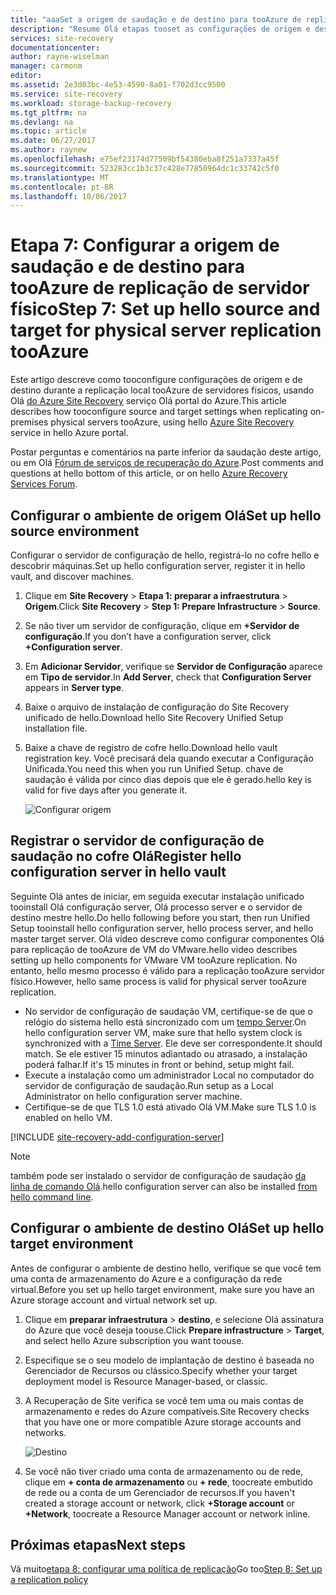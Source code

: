 ```yaml
---
title: "aaaSet a origem de saudação e de destino para tooAzure de replicação de servidor físico com o Azure Site Recovery | Microsoft Docs"
description: "Resume Olá etapas tooset as configurações de origem e destino de replicação de armazenamento de tooAzure servidores físicos com hello serviço Azure Site Recovery"
services: site-recovery
documentationcenter: 
author: rayne-wiselman
manager: carmonm
editor: 
ms.assetid: 2e3d03bc-4e53-4590-8a01-f702d3cc9500
ms.service: site-recovery
ms.workload: storage-backup-recovery
ms.tgt_pltfrm: na
ms.devlang: na
ms.topic: article
ms.date: 06/27/2017
ms.author: raynew
ms.openlocfilehash: e75ef23174d77509bf54380eba8f251a7337a45f
ms.sourcegitcommit: 523283cc1b3c37c428e77850964dc1c33742c5f0
ms.translationtype: MT
ms.contentlocale: pt-BR
ms.lasthandoff: 10/06/2017
---
```

# <a name="step-7-set-up-hello-source-and-target-for-physical-server-replication-tooazure"></a><span data-ttu-id="a6bf3-103">Etapa 7: Configurar a origem de saudação e de destino para tooAzure de replicação de servidor físico</span><span class="sxs-lookup"><span data-stu-id="a6bf3-103">Step 7: Set up hello source and target for physical server replication tooAzure</span></span>

<span data-ttu-id="a6bf3-104">Este artigo descreve como tooconfigure configurações de origem e de destino durante a replicação local tooAzure de servidores físicos, usando Olá [do Azure Site Recovery](site-recovery-overview.md) serviço Olá portal do Azure.</span><span class="sxs-lookup"><span data-stu-id="a6bf3-104">This article describes how tooconfigure source and target settings when replicating on-premises physical servers tooAzure, using hello [Azure Site Recovery](site-recovery-overview.md) service in hello Azure portal.</span></span>

<span data-ttu-id="a6bf3-105">Postar perguntas e comentários na parte inferior da saudação deste artigo, ou em Olá [Fórum de serviços de recuperação do Azure](https://social.msdn.microsoft.com/forums/azure/home?forum=hypervrecovmgr).</span><span class="sxs-lookup"><span data-stu-id="a6bf3-105">Post comments and questions at hello bottom of this article, or on hello [Azure Recovery Services Forum](https://social.msdn.microsoft.com/forums/azure/home?forum=hypervrecovmgr).</span></span>


## <a name="set-up-hello-source-environment"></a><span data-ttu-id="a6bf3-106">Configurar o ambiente de origem Olá</span><span class="sxs-lookup"><span data-stu-id="a6bf3-106">Set up hello source environment</span></span>

<span data-ttu-id="a6bf3-107">Configurar o servidor de configuração de hello, registrá-lo no cofre hello e descobrir máquinas.</span><span class="sxs-lookup"><span data-stu-id="a6bf3-107">Set up hello configuration server, register it in hello vault, and discover machines.</span></span>

1. <span data-ttu-id="a6bf3-108">Clique em **Site Recovery** > **Etapa 1: preparar a infraestrutura** > **Origem**.</span><span class="sxs-lookup"><span data-stu-id="a6bf3-108">Click **Site Recovery** > **Step 1: Prepare Infrastructure** > **Source**.</span></span>
2. <span data-ttu-id="a6bf3-109">Se não tiver um servidor de configuração, clique em **+Servidor de configuração**.</span><span class="sxs-lookup"><span data-stu-id="a6bf3-109">If you don’t have a configuration server, click **+Configuration server**.</span></span>
3. <span data-ttu-id="a6bf3-110">Em **Adicionar Servidor**, verifique se **Servidor de Configuração** aparece em **Tipo de servidor**.</span><span class="sxs-lookup"><span data-stu-id="a6bf3-110">In **Add Server**, check that **Configuration Server** appears in **Server type**.</span></span>
4. <span data-ttu-id="a6bf3-111">Baixe o arquivo de instalação de configuração do Site Recovery unificado de hello.</span><span class="sxs-lookup"><span data-stu-id="a6bf3-111">Download hello Site Recovery Unified Setup installation file.</span></span>
5. <span data-ttu-id="a6bf3-112">Baixe a chave de registro de cofre hello.</span><span class="sxs-lookup"><span data-stu-id="a6bf3-112">Download hello vault registration key.</span></span> <span data-ttu-id="a6bf3-113">Você precisará dela quando executar a Configuração Unificada.</span><span class="sxs-lookup"><span data-stu-id="a6bf3-113">You need this when you run Unified Setup.</span></span> <span data-ttu-id="a6bf3-114">chave de saudação é válida por cinco dias depois que ele é gerado.</span><span class="sxs-lookup"><span data-stu-id="a6bf3-114">hello key is valid for five days after you generate it.</span></span>

   ![Configurar origem](./media/vmware-walkthrough-source-target/set-source2.png)


## <a name="register-hello-configuration-server-in-hello-vault"></a><span data-ttu-id="a6bf3-116">Registrar o servidor de configuração de saudação no cofre Olá</span><span class="sxs-lookup"><span data-stu-id="a6bf3-116">Register hello configuration server in hello vault</span></span>

<span data-ttu-id="a6bf3-117">Seguinte Olá antes de iniciar, em seguida executar instalação unificado tooinstall Olá configuração server, Olá processo server e o servidor de destino mestre hello.</span><span class="sxs-lookup"><span data-stu-id="a6bf3-117">Do hello following before you start, then run Unified Setup tooinstall hello configuration server, hello process server, and hello master target server.</span></span> <span data-ttu-id="a6bf3-118">Olá vídeo descreve como configurar componentes Olá para replicação de tooAzure de VM do VMware.</span><span class="sxs-lookup"><span data-stu-id="a6bf3-118">hello video describes setting up hello components for VMware VM tooAzure replication.</span></span> <span data-ttu-id="a6bf3-119">No entanto, hello mesmo processo é válido para a replicação tooAzure servidor físico.</span><span class="sxs-lookup"><span data-stu-id="a6bf3-119">However, hello same process is valid for physical server tooAzure replication.</span></span>

- <span data-ttu-id="a6bf3-120">No servidor de configuração de saudação VM, certifique-se de que o relógio do sistema hello está sincronizado com um [tempo Server](https://technet.microsoft.com/windows-server-docs/identity/ad-ds/get-started/windows-time-service/windows-time-service).</span><span class="sxs-lookup"><span data-stu-id="a6bf3-120">On hello configuration server VM, make sure that hello system clock is synchronized with a [Time Server](https://technet.microsoft.com/windows-server-docs/identity/ad-ds/get-started/windows-time-service/windows-time-service).</span></span> <span data-ttu-id="a6bf3-121">Ele deve ser correspondente.</span><span class="sxs-lookup"><span data-stu-id="a6bf3-121">It should match.</span></span> <span data-ttu-id="a6bf3-122">Se ele estiver 15 minutos adiantado ou atrasado, a instalação poderá falhar.</span><span class="sxs-lookup"><span data-stu-id="a6bf3-122">If it's 15 minutes in front or behind, setup might fail.</span></span>
- <span data-ttu-id="a6bf3-123">Execute a instalação como um administrador Local no computador do servidor de configuração de saudação.</span><span class="sxs-lookup"><span data-stu-id="a6bf3-123">Run setup as a Local Administrator on hello configuration server machine.</span></span>
- <span data-ttu-id="a6bf3-124">Certifique-se de que TLS 1.0 está ativado Olá VM.</span><span class="sxs-lookup"><span data-stu-id="a6bf3-124">Make sure TLS 1.0 is enabled on hello VM.</span></span>


[!INCLUDE [site-recovery-add-configuration-server](../../includes/site-recovery-add-configuration-server.md)]

> [!NOTE]
> <span data-ttu-id="a6bf3-125">também pode ser instalado o servidor de configuração de saudação [da linha de comando Olá](http://aka.ms/installconfigsrv).</span><span class="sxs-lookup"><span data-stu-id="a6bf3-125">hello configuration server can also be installed [from hello command line](http://aka.ms/installconfigsrv).</span></span>




## <a name="set-up-hello-target-environment"></a><span data-ttu-id="a6bf3-126">Configurar o ambiente de destino Olá</span><span class="sxs-lookup"><span data-stu-id="a6bf3-126">Set up hello target environment</span></span>

<span data-ttu-id="a6bf3-127">Antes de configurar o ambiente de destino hello, verifique se que você tem uma conta de armazenamento do Azure e a configuração da rede virtual.</span><span class="sxs-lookup"><span data-stu-id="a6bf3-127">Before you set up hello target environment, make sure you have an Azure storage account and virtual network set up.</span></span>

1. <span data-ttu-id="a6bf3-128">Clique em **preparar infraestrutura** > **destino**, e selecione Olá assinatura do Azure que você deseja toouse.</span><span class="sxs-lookup"><span data-stu-id="a6bf3-128">Click **Prepare infrastructure** > **Target**, and select hello Azure subscription you want toouse.</span></span>
2. <span data-ttu-id="a6bf3-129">Especifique se o seu modelo de implantação de destino é baseada no Gerenciador de Recursos ou clássico.</span><span class="sxs-lookup"><span data-stu-id="a6bf3-129">Specify whether your target deployment model is Resource Manager-based, or classic.</span></span>
3. <span data-ttu-id="a6bf3-130">A Recuperação de Site verifica se você tem uma ou mais contas de armazenamento e redes do Azure compatíveis.</span><span class="sxs-lookup"><span data-stu-id="a6bf3-130">Site Recovery checks that you have one or more compatible Azure storage accounts and networks.</span></span>

   ![Destino](./media/physical-walkthrough-source-target/gs-target.png)

4. <span data-ttu-id="a6bf3-132">Se você não tiver criado uma conta de armazenamento ou de rede, clique em **+ conta de armazenamento** ou **+ rede**, toocreate embutido de rede ou a conta de um Gerenciador de recursos.</span><span class="sxs-lookup"><span data-stu-id="a6bf3-132">If you haven't created a storage account or network, click **+Storage account** or **+Network**, toocreate a Resource Manager account or network inline.</span></span>

## <a name="next-steps"></a><span data-ttu-id="a6bf3-133">Próximas etapas</span><span class="sxs-lookup"><span data-stu-id="a6bf3-133">Next steps</span></span>

<span data-ttu-id="a6bf3-134">Vá muito[etapa 8: configurar uma política de replicação](physical-walkthrough-replication.md)</span><span class="sxs-lookup"><span data-stu-id="a6bf3-134">Go too[Step 8: Set up a replication policy](physical-walkthrough-replication.md)</span></span>
